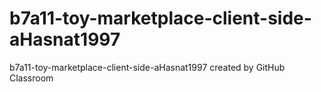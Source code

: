 # b7a11-toy-marketplace-client-side-aHasnat1997
b7a11-toy-marketplace-client-side-aHasnat1997 created by GitHub Classroom
